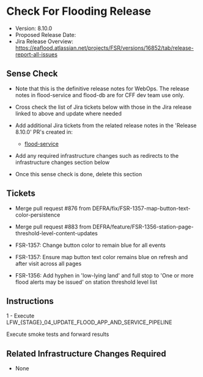 # Check For Flooding Release

* Version: 8.10.0
* Proposed Release Date: 
* Jira Release Overview: https://eaflood.atlassian.net/projects/FSR/versions/16852/tab/release-report-all-issues

## Sense Check

* Note that this is the definitive release notes for WebOps. The release notes in flood-service and flood-db are for CFF dev team use only.
* Cross check the list of Jira tickets below with those in the Jira release linked to above and update where needed
* Add additional Jira tickets from the related release notes in the 'Release 8.10.0' PR's created in:
  * [flood-service](https://github.com/DEFRA/flood-service)

* Add any required infrastructure changes such as redirects to the infrastructure changes section below
* Once this sense check is done, delete this section

## Tickets


  
  * Merge pull request #876 from DEFRA/fix/FSR-1357-map-button-text-color-persistence
  
  * Merge pull request #883 from DEFRA/feature/FSR-1356-station-page-threshold-level-content-updates
  
  * FSR-1357: Change button color to remain blue for all events
  
  * FSR-1357: Ensure map button text color remains blue on refresh and after visit across all pages
  
  * FSR-1356: Add hyphen in &#39;low-lying land&#39; and full stop to &#39;One or more flood alerts may be issued&#39; on station threshold level list
  


## Instructions


  1 - Execute LFW_{STAGE}_04_UPDATE_FLOOD_APP_AND_SERVICE_PIPELINE


Execute smoke tests and forward results

## Related Infrastructure Changes Required

* None
